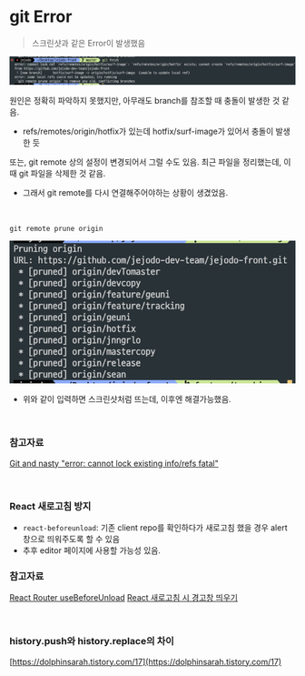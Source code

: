 # git Error

> 스크린샷과 같은 Error이 발생했음

![git branch error](../screen/git%20error.png)

원인은 정확히 파악하지 못했지만, 아무래도 branch를 참조할 때 충돌이 발생한 것 같음.

- refs/remotes/origin/hotfix가 있는데 hotfix/surf-image가 있어서 충돌이 발생한 듯

또는, git remote 상의 설정이 변경되어서 그럴 수도 있음. 최근 파일을 정리했는데, 이때 git 파일을 삭제한 것 같음.

- 그래서 git remote를 다시 연결해주어야하는 상황이 생겼었음.

<br>

```
git remote prune origin
```

![git prune](../screen/git%20prune.png)

- 위와 같이 입력하면 스크린샷처럼 뜨는데, 이후엔 해결가능했음.

<br>

### 참고자료

[Git and nasty "error: cannot lock existing info/refs fatal"](https://stackoverflow.com/questions/6656619/git-and-nasty-error-cannot-lock-existing-info-refs-fatal)

<br>

### React 새로고침 방지

- `react-beforeunload`: 기존 client repo를 확인하다가 새로고침 했을 경우 alert 창으로 띄워주도록 할 수 있음
- 추후 editor 페이지에 사용할 가능성 있음.

### 참고자료

[React Router useBeforeUnload](https://reactrouter.com/en/main/hooks/use-before-unload)
[React 새로고침 시 경고창 띄우기](https://slog.website/post/9)

<br>

### history.push와 history.replace의 차이

[https://dolphinsarah.tistory.com/17](https://dolphinsarah.tistory.com/17)
